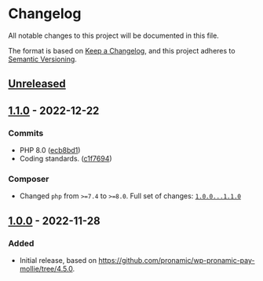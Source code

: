 # Changelog

All notable changes to this project will be documented in this file.

The format is based on [Keep a Changelog](https://keepachangelog.com/en/1.0.0/),
and this project adheres to [Semantic Versioning](https://semver.org/spec/v2.0.0.html).

## [Unreleased]

## [1.1.0] - 2022-12-22

### Commits

- PHP 8.0 ([ecb8bd1](https://github.com/pronamic/wp-mollie/commit/ecb8bd1e3ae1b04bc848dd741c3547d0192eb57b))
- Coding standards. ([c1f7694](https://github.com/pronamic/wp-mollie/commit/c1f76943b0c46256b12164a8940b872a2ddf8348))

### Composer

- Changed `php` from `>=7.4` to `>=8.0`.
Full set of changes: [`1.0.0...1.1.0`][1.1.0]

[1.1.0]: https://github.com/pronamic/wp-mollie/compare/v1.0.0...v1.1.0

## [1.0.0] - 2022-11-28

### Added

- Initial release, based on https://github.com/pronamic/wp-pronamic-pay-mollie/tree/4.5.0.

[unreleased]: https://github.com/pronamic/wp-mollie/compare/v1.1.0...HEAD
[1.0.0]: https://github.com/pronamic/wp-mollie/releases/tag/v0.0.1
